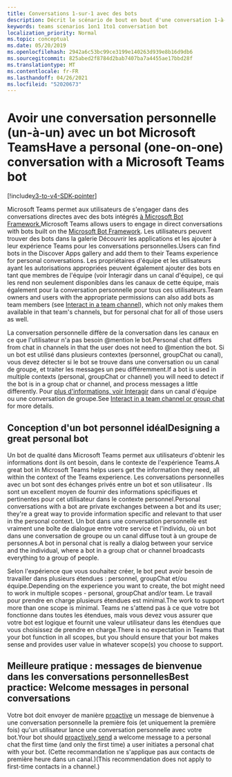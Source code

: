 ```yaml
---
title: Conversations 1-sur-1 avec des bots
description: Décrit le scénario de bout en bout d'une conversation 1-à-1 avec un bot dans Microsoft Teams
keywords: teams scenarios 1on1 1to1 conversation bot
localization_priority: Normal
ms.topic: conceptual
ms.date: 05/20/2019
ms.openlocfilehash: 2942a6c53bc99ce3199e140263d939e8b16d9db6
ms.sourcegitcommit: 825abed2f8784d2bab7407ba7a4455ae17bbd28f
ms.translationtype: MT
ms.contentlocale: fr-FR
ms.lasthandoff: 04/26/2021
ms.locfileid: "52020673"
---
```

# <a name="have-a-personal-one-on-one-conversation-with-a-microsoft-teams-bot"></a><span data-ttu-id="725cf-104">Avoir une conversation personnelle (un-à-un) avec un bot Microsoft Teams</span><span class="sxs-lookup"><span data-stu-id="725cf-104">Have a personal (one-on-one) conversation with a Microsoft Teams bot</span></span>

[!include[v3-to-v4-SDK-pointer](~/includes/v3-to-v4-pointer-bots.md)]

<span data-ttu-id="725cf-105">Microsoft Teams permet aux utilisateurs de s'engager dans des conversations directes avec des bots intégrés [à Microsoft Bot Framework.](/azure/bot-service/?view=azure-bot-service-3.0&preserve-view=true)</span><span class="sxs-lookup"><span data-stu-id="725cf-105">Microsoft Teams allows users to engage in direct conversations with bots built on the [Microsoft Bot Framework](/azure/bot-service/?view=azure-bot-service-3.0&preserve-view=true).</span></span> <span data-ttu-id="725cf-106">Les utilisateurs peuvent trouver des bots dans la galerie Découvrir les applications et les ajouter à leur expérience Teams pour les conversations personnelles.</span><span class="sxs-lookup"><span data-stu-id="725cf-106">Users can find bots in the Discover Apps gallery and add them to their Teams experience for personal conversations.</span></span> <span data-ttu-id="725cf-107">Les propriétaires d'équipe et les utilisateurs ayant [](~/resources/bot-v3/bot-conversations/bots-conv-channel.md)les autorisations appropriées peuvent également ajouter des bots en tant que membres de l'équipe (voir Interagir dans un canal d'équipe), ce qui les rend non seulement disponibles dans les canaux de cette équipe, mais également pour la conversation personnelle pour tous ces utilisateurs.</span><span class="sxs-lookup"><span data-stu-id="725cf-107">Team owners and users with the appropriate permissions can also add bots as team members (see [Interact in a team channel](~/resources/bot-v3/bot-conversations/bots-conv-channel.md)), which not only makes them available in that team's channels, but for personal chat for all of those users as well.</span></span>

<span data-ttu-id="725cf-108">La conversation personnelle diffère de la conversation dans les canaux en ce que l'utilisateur n'a pas besoin @mention le bot.</span><span class="sxs-lookup"><span data-stu-id="725cf-108">Personal chat differs from chat in channels in that the user does not need to @mention the bot.</span></span> <span data-ttu-id="725cf-109">Si un bot est utilisé dans plusieurs contextes (personnel, groupChat ou canal), vous devez détecter si le bot se trouve dans une conversation ou un canal de groupe, et traiter les messages un peu différemment.</span><span class="sxs-lookup"><span data-stu-id="725cf-109">If a bot is used in multiple contexts (personal, groupChat or channel) you will need to detect if the bot is in a group chat or channel, and process messages a little differently.</span></span> <span data-ttu-id="725cf-110">Pour [plus d'informations, voir Interagir](~/resources/bot-v3/bot-conversations/bots-conv-proactive.md) dans un canal d'équipe ou une conversation de groupe.</span><span class="sxs-lookup"><span data-stu-id="725cf-110">See [Interact in a team channel or group chat](~/resources/bot-v3/bot-conversations/bots-conv-proactive.md) for more details.</span></span>

## <a name="designing-a-great-personal-bot"></a><span data-ttu-id="725cf-111">Conception d'un bot personnel idéal</span><span class="sxs-lookup"><span data-stu-id="725cf-111">Designing a great personal bot</span></span>

<span data-ttu-id="725cf-112">Un bot de qualité dans Microsoft Teams permet aux utilisateurs d'obtenir les informations dont ils ont besoin, dans le contexte de l'expérience Teams.</span><span class="sxs-lookup"><span data-stu-id="725cf-112">A great bot in Microsoft Teams helps users get the information they need, all within the context of the Teams experience.</span></span> <span data-ttu-id="725cf-113">Les conversations personnelles avec un bot sont des échanges privés entre un bot et son utilisateur . Ils sont un excellent moyen de fournir des informations spécifiques et pertinentes pour cet utilisateur dans le contexte personnel.</span><span class="sxs-lookup"><span data-stu-id="725cf-113">Personal conversations with a bot are private exchanges between a bot and its user; they're a great way to provide information specific and relevant to that user in the personal context.</span></span> <span data-ttu-id="725cf-114">Un bot dans une conversation personnelle est vraiment une boîte de dialogue entre votre service et l'individu, où un bot dans une conversation de groupe ou un canal diffuse tout à un groupe de personnes.</span><span class="sxs-lookup"><span data-stu-id="725cf-114">A bot in personal chat is really a dialog between your service and the individual, where a bot in a group chat or channel broadcasts everything to a group of people.</span></span>

<span data-ttu-id="725cf-115">Selon l'expérience que vous souhaitez créer, le bot peut avoir besoin de travailler dans plusieurs étendues : personnel, groupChat et/ou équipe.</span><span class="sxs-lookup"><span data-stu-id="725cf-115">Depending on the experience you want to create, the bot might need to work in multiple scopes - personal, groupChat and/or team.</span></span> <span data-ttu-id="725cf-116">Le travail pour prendre en charge plusieurs étendues est minimal.</span><span class="sxs-lookup"><span data-stu-id="725cf-116">The work to support more than one scope is minimal.</span></span> <span data-ttu-id="725cf-117">Teams ne s'attend pas à ce que votre bot fonctionne dans toutes les étendues, mais vous devez vous assurer que votre bot est logique et fournit une valeur utilisateur dans les étendues que vous choisissez de prendre en charge.</span><span class="sxs-lookup"><span data-stu-id="725cf-117">There is no expectation in Teams that your bot function in all scopes, but you should ensure that your bot makes sense and provides user value in whatever scope(s) you choose to support.</span></span>

## <a name="best-practice-welcome-messages-in-personal-conversations"></a><span data-ttu-id="725cf-118">Meilleure pratique : messages de bienvenue dans les conversations personnelles</span><span class="sxs-lookup"><span data-stu-id="725cf-118">Best practice: Welcome messages in personal conversations</span></span>

<span data-ttu-id="725cf-119">Votre bot doit envoyer de manière [proactive](~/resources/bot-v3/bot-conversations/bots-conv-proactive.md) un message de bienvenue à une conversation personnelle la première fois (et uniquement la première fois) qu'un utilisateur lance une conversation personnelle avec votre bot.</span><span class="sxs-lookup"><span data-stu-id="725cf-119">Your bot should [proactively send](~/resources/bot-v3/bot-conversations/bots-conv-proactive.md) a welcome message to a personal chat the first time (and only the first time) a user initiates a personal chat with your bot.</span></span> <span data-ttu-id="725cf-120">(Cette recommandation ne s'applique pas aux contacts de première heure dans un canal.)</span><span class="sxs-lookup"><span data-stu-id="725cf-120">(This recommendation does not apply to first-time contacts in a channel.)</span></span>
